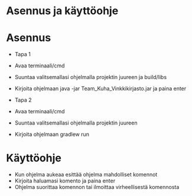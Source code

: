 # Asennus ja käyttöohje

# Asennus

* Tapa 1
* Avaa terminaali/cmd
* Suuntaa valitsemallasi ohjelmalla projektin juureen ja build/libs
* Kirjoita ohjelmaan java -jar Team_Kuha_Vinkkikirjasto.jar ja paina enter

* Tapa 2
* Avaa terminaali/cmd
* Suuntaa valitsemallasi ohjelmalla projektin juureen
* Kirjoita ohjelmaan gradlew run


# Käyttöohje
* Kun ohjelma aukeaa esittää ohjelma mahdolliset komennot
* Kirjoita haluamasi komento ja paina enter
* Ohjelma suorittaa komennon tai ilmoittaa virheellisestä komennosta
